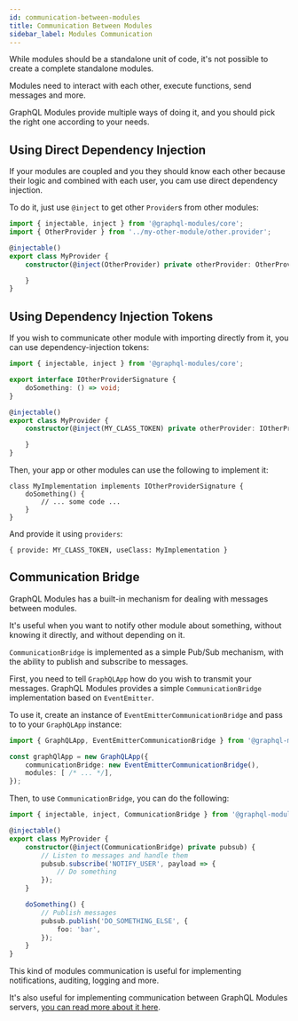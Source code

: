 ```yaml
---
id: communication-between-modules
title: Communication Between Modules
sidebar_label: Modules Communication
---
```


While modules should be a standalone unit of code, it's not possible to create a complete standalone modules.

Modules need to interact with each other, execute functions, send messages and more.

GraphQL Modules provide multiple ways of doing it, and you should pick the right one according to your needs.

## Using Direct Dependency Injection

If your modules are coupled and you they should know each other because their logic and combined with each user, you cam use direct dependency injection.

To do it, just use `@inject` to get other `Provider`s from other modules:

```typescript
import { injectable, inject } from '@graphql-modules/core';
import { OtherProvider } from '../my-other-module/other.provider';

@injectable()
export class MyProvider {
    constructor(@inject(OtherProvider) private otherProvider: OtherProvider) {

    }
}
```

## Using Dependency Injection Tokens

If you wish to communicate other module with importing directly from it, you can use dependency-injection tokens:

```typescript
import { injectable, inject } from '@graphql-modules/core';

export interface IOtherProviderSignature {
    doSomething: () => void;
}

@injectable()
export class MyProvider {
    constructor(@inject(MY_CLASS_TOKEN) private otherProvider: IOtherProviderSignature) {

    }
}
```

Then, your app or other modules can use the following to implement it:

```
class MyImplementation implements IOtherProviderSignature {
    doSomething() {
        // ... some code ...
    }
}
```

And provide it using `providers`:

```
{ provide: MY_CLASS_TOKEN, useClass: MyImplementation }
```

## Communication Bridge

GraphQL Modules has a built-in mechanism for dealing with messages between modules.

It's useful when you want to notify other module about something, without knowing it directly, and without depending on it.

`CommunicationBridge` is implemented as a simple Pub/Sub mechanism, with the ability to publish and subscribe to messages.

First, you need to tell `GraphQLApp` how do you wish to transmit your messages. GraphQL Modules provides a simple `CommunicationBridge` implementation based on `EventEmitter`.

To use it, create an instance of `EventEmitterCommunicationBridge` and pass to to your `GraphQLApp` instance:

```typescript
import { GraphQLApp, EventEmitterCommunicationBridge } from '@graphql-modules/core';

const graphQlApp = new GraphQLApp({
    communicationBridge: new EventEmitterCommunicationBridge(),
    modules: [ /* ... */],
});
```

Then, to use `CommunicationBridge`, you can do the following:

```typescript
import { injectable, inject, CommunicationBridge } from '@graphql-modules/core';

@injectable()
export class MyProvider {
    constructor(@inject(CommunicationBridge) private pubsub) {
        // Listen to messages and handle them
        pubsub.subscribe('NOTIFY_USER', payload => {
            // Do something
        });
    }

    doSomething() {
        // Publish messages
        pubsub.publish('DO_SOMETHING_ELSE', {
            foo: 'bar',
        });
    }
}
```

This kind of modules communication is useful for implementing notifications, auditing, logging and more.

It's also useful for implementing communication between GraphQL Modules servers, [you can read more about it here](/TODO).
